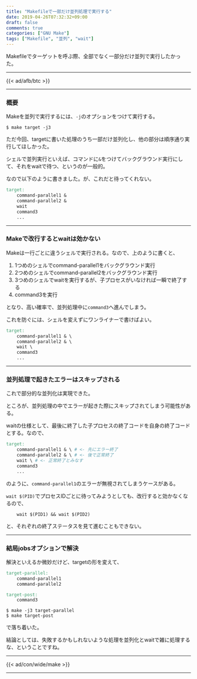 ```yaml
---
title: "Makefileで一部だけ並列処理で実行する"
date: 2019-04-26T07:32:32+09:00
draft: false
comments: true
categories: ["GNU Make"]
tags: ["Makefile", "並列", "wait"]
---
```


Makefileでターゲットを呼ぶ際、全部でなく一部分だけ並列で実行したかった。

<!--more-->

---

{{< ad/afb/btc >}}

---

### 概要

Makeを並列で実行するには、`-j`のオプションをつけて実行する。

```
$ make target -j3
```

ただ今回、targetに書いた処理のうち一部だけ並列化し、他の部分は順序通り実行してほしかった。

シェルで並列実行といえば、コマンドに`&`をつけてバックグラウンド実行にして、それをwaitで待つ、というのが一般的。

なので以下のように書きました。が、これだと待ってくれない。

```Makefile
target:
    command-parallel1 &
    command-parallel2 &
    wait
    command3
    ...
```

---

### Makeで改行するとwaitは効かない

Makeは一行ごとに違うシェルで実行される。なので、上のように書くと、

1. 1つめのシェルでcommand-parallel1をバックグラウンド実行
2. 2つめのシェルでcommand-parallel2をバックグラウンド実行
3. 3つめのシェルでwaitを実行するが、子プロセスがいなければ一瞬で終了する
4. command3を実行

となり、高い確率で、並列処理中に`command3`へ進んでしまう。

これを防ぐには、シェルを変えずにワンライナーで書けばよい。

```Makefile
target:
    command-parallel1 & \
    command-parallel2 & \
    wait \
    command3
    ...
```

---

### 並列処理で起きたエラーはスキップされる

これで部分的な並列化は実現できた。

ところが、並列処理の中でエラーが起きた際にスキップされてしまう可能性がある。

waitの仕様として、最後に終了した子プロセスの終了コードを自身の終了コードとする。なので、

```Makefile
target:
    command-parallel1 & \ # <- 先にエラー終了
    command-parallel2 & \ # <- 後で正常終了
    wait \ # <- 正常終了とみなす
    command3
    ...
```

のように、`command-parallel1`のエラーが無視されてしまうケースがある。

`wait $(PID)`でプロセスIDごとに待ってみようとしても、改行すると効かなくなるので、

```
    wait $(PID1) && wait $(PID2)
```

と、それぞれの終了ステータスを見て進むこともできない。

---

### 結局jobsオプションで解決

解決といえるか微妙だけど、targetの形を変えて、

```Makefile
target-parallel:
    command-parallel1
    command-parallel2

target-post:
    command3
```

```
$ make -j3 target-parallel
$ make target-post
```

で落ち着いた。

結論としては、失敗するかもしれないような処理を並列化とwaitで雑に処理するな、ということですね。

---

{{< ad/con/wide/make >}}

---